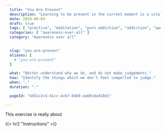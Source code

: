 ```yaml
---
  title: "You Are Present"
  description: "Learning to be present in the current moment is a vital skill."
  date: 2019-09-04
  draft: true
  tags: [ "practice", "meditation", "porn addiction", "addiction", "awareness", "awareness exercises", "perspective", "nofap", "neverfap", "neverfap deluxe" ]
  categories: [ "awareness-over-all" ]
  category: "Awareness over all"

  
  slug: "you-are-present"
  aliases: [
    # "you-are-present"
  ]

  what: "Better understand why we do, and do not make judgements."
  how: "Identify the things which we don't feel compelled to judge."
  when: "."
  duration: "."

  pageId: "4451c2c4-41cc-4cb7-8489-aa69c8ad10d1"

---
```


This exercise is really about 


{{< hr2 "Instructions" >}}



<!-- 
{{< hr2 "Additional Resources" >}}  -->

<!-- maybe link to other  -->

